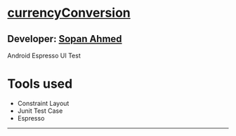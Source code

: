 # [currencyConversion][published url]
## Developer: [Sopan Ahmed][instructor url]

Android Espresso UI Test

# Tools used
- Constraint Layout
- Junit Test Case
- Espresso

------

[published url]: https://github.com/gitproject09/espressoUItest
[instructor url]: https://github.com/gitproject09